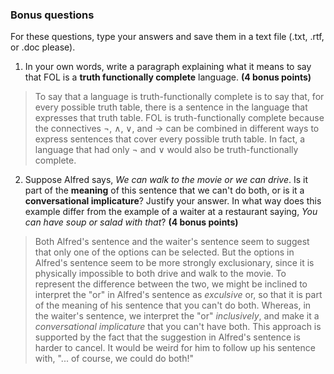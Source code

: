 ### Bonus questions

For these questions, type your answers and save them in a text file (.txt, .rtf, or .doc please). 

1. In your own words, write a paragraph explaining what it means to say that FOL is a **truth functionally complete** language. **(4 bonus points)**

> To say that a language is truth-functionally complete is to say that, for every possible truth table, there is a sentence in the language that expresses that truth table. FOL is truth-functionally complete because the connectives &not;, &and;, &or;, and &rarr; can be combined in different ways to express sentences that cover every possible truth table. In fact, a language that had only &not; and &or; would also be truth-functionally complete.


2. Suppose Alfred says, *We can walk to the movie or we can drive*. Is it part of the **meaning** of this sentence that we can't do both, or is it a **conversational implicature**? Justify your answer. In what way does this example differ from the example of a waiter at a restaurant saying, *You can have soup or salad with that*? **(4 bonus points)**

> Both Alfred's sentence and the waiter's sentence seem to suggest that only one of the options can be selected. But the options in Alfred's sentence seem to be more strongly exclusionary, since it is physically impossible to both drive and walk to the movie. To represent the difference between the two, we might be inclined to interpret the "or" in Alfred's sentence as *exculsive* or, so that it is part of the meaning of his sentence that you can't do both. Whereas, in the waiter's sentence, we interpret the "or" *inclusively*, and make it a *conversational implicature* that you can't have both. This approach is supported by the fact that the suggestion in Alfred's sentence is harder to cancel. It would be weird for him to follow up his sentence with, "... of course, we could do both!"
